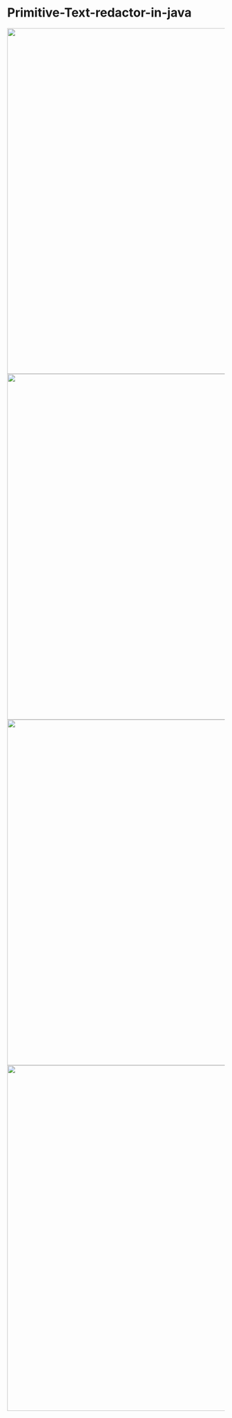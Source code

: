 # Primitive-Text-redactor-in-java

<img src="https://pp.userapi.com/c844521/v844521933/189baf/N_WuLGtvSlE.jpg" width="800">
<img src="https://pp.userapi.com/c844521/v844521933/189ba4/MqWKE1cD6oA.jpg" width="800">
<img src="https://pp.userapi.com/c844521/v844521933/189b9a/43qcFIWl1TE.jpg" width="800">
<img src="https://pp.userapi.com/c844521/v844521933/189b90/sy5UTHQZVNM.jpg" width="800">
